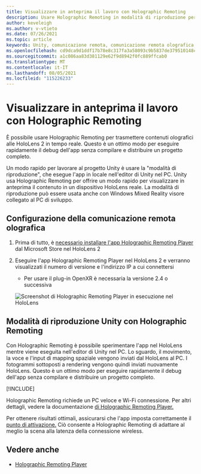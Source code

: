 ```yaml
---
title: Visualizzare in anteprima il lavoro con Holographic Remoting
description: Usare Holographic Remoting in modalità di riproduzione per visualizzare in anteprima le modifiche dell'applicazione in un dispositivo senza distribuire un'app.
author: keveleigh
ms.author: v-vtieto
ms.date: 07/26/2021
ms.topic: article
keywords: Unity, comunicazione remota, comunicazione remota olografica, lettore di comunicazione remota olografica, HoloLens, visore per realtà mista, visore windows mixed reality, visore per realtà virtuale, modalità di riproduzione unity
ms.openlocfilehash: cd9dca9d1ddf17b78e8c317fa3a58093c9b5837de379510148c6e645b31120ca
ms.sourcegitcommit: a1c086aa83d381129e62f9d8942f0fc889ffcab0
ms.translationtype: MT
ms.contentlocale: it-IT
ms.lasthandoff: 08/05/2021
ms.locfileid: "115226233"
---
```

# <a name="preview-your-work-with-holographic-remoting"></a>Visualizzare in anteprima il lavoro con Holographic Remoting

È possibile usare Holographic Remoting per trasmettere contenuti olografici alle HoloLens 2 in tempo reale. Questo è un ottimo modo per eseguire rapidamente il debug dell'app senza compilare e distribuire un progetto completo. 

Un modo rapido per lavorare al progetto Unity è usare la "modalità di riproduzione", che esegue l'app in locale nell'editor di Unity nel PC. Unity usa Holographic Remoting per offrire un modo rapido per visualizzare in anteprima il contenuto in un dispositivo HoloLens reale. La modalità di riproduzione può essere usata anche con Windows Mixed Reality visore collegato al PC di sviluppo.

## <a name="holographic-remoting-setup"></a>Configurazione della comunicazione remota olografica

1. Prima di tutto, è [necessario installare l'app Holographic Remoting Player](https://www.microsoft.com/store/productId/9NBLGGH4SV40) dal Microsoft Store nel HoloLens 2
2. Eseguire l'app Holographic Remoting Player nel HoloLens 2 e verranno visualizzati il numero di versione e l'indirizzo IP a cui connettersi
    * Per usare il plug-in OpenXR è necessaria la versione 2.4 o successiva

    ![Screenshot di Holographic Remoting Player in esecuzione nel HoloLens](images/openxr-features-img-01.png)

## <a name="unity-play-mode-with-holographic-remoting"></a>Modalità di riproduzione Unity con Holographic Remoting

Con Holographic Remoting è possibile sperimentare l'app nel HoloLens mentre viene eseguita nell'editor di Unity nel PC. Lo sguardo, il movimento, la voce e l'input di mapping spaziale vengono inviati dal HoloLens al PC. I fotogrammi sottoposti a rendering vengono quindi inviati nuovamente HoloLens. Questo è un ottimo modo per eseguire rapidamente il debug dell'app senza compilare e distribuire un progetto completo.

[!INCLUDE[](includes/unity-play-mode.md)]

Holographic Remoting richiede un PC veloce e Wi-Fi connessione. Per altri dettagli, vedere la documentazione [di Holographic Remoting Player.](../platform-capabilities-and-apis/holographic-remoting-player.md)

Per ottenere risultati ottimali, assicurarsi che l'app imposta correttamente il [punto di attivazione.](focus-point-in-unity.md) Ciò consente a Holographic Remoting di adattare al meglio la scena alla latenza della connessione wireless.

## <a name="see-also"></a>Vedere anche

* [Holographic Remoting Player](../platform-capabilities-and-apis/holographic-remoting-player.md)
